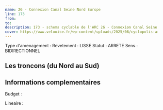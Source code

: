 ```yaml
---
name: 26 - Connexion Canal Seine Nord Europe 
line: 173
from: 
to:  
description: 173 - schema cyclable de l'ARC 26 - Connexion Canal Seine Nord Europe 
cover: https://www.velooise.fr/wp-content/uploads/2025/08/cyclopolis-arc-173.jpg
---
```

Type d'amenagement : 
Revetement : LISSE
Statut : ARRETE
Sens : BIDIRECTIONNEL
## Les troncons (du Nord au Sud)

## Informations complementaires

Budget  : 

Lineaire :

